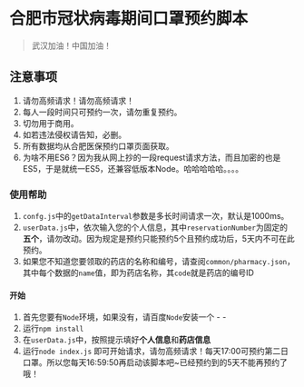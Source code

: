 # 合肥市冠状病毒期间口罩预约脚本
> 武汉加油！中国加油！

## 注意事项
1. 请勿高频请求！请勿高频请求！
2. 每人一段时间只可预约一次，请勿重复预约。
3. 切勿用于商用。
4. 如若违法侵权请告知，必删。
5. 所有数据均从合肥医保预约口罩页面获取。
6. 为啥不用ES6？因为我从网上抄的一段request请求方法，而且加密的也是ES5，于是就统一ES5，还兼容低版本Node。哈哈哈哈哈。。。。

### 使用帮助
1. `confg.js`中的`getDataInterval`参数是多长时间请求一次，默认是1000ms。
2. `userData.js`中，依次输入您的个人信息，其中`reservationNumber`为固定的**五个**，请勿改动。因为规定是预约只能预约5个且预约成功后，5天内不可在此预约。
3. 如果您不知道您要领取的药店的名称和编号，请查阅`common/pharmacy.json`，其中每个数据的`name`值，即为药店名称，其`code`就是药店的编号ID

#### 开始
1. 首先您要有`Node`环境，如果没有，请百度`Node`安装一个 - -
2. 运行`npm install`
3. 在`userData.js`中，按照提示填好**个人信息**和**药店信息**
4. 运行`node index.js` 即可开始请求，请勿高频请求！每天17:00可预约第二日口罩。所以您每天16:59:50再启动该脚本吧~已经预约到的5天不能再预约了哦！
